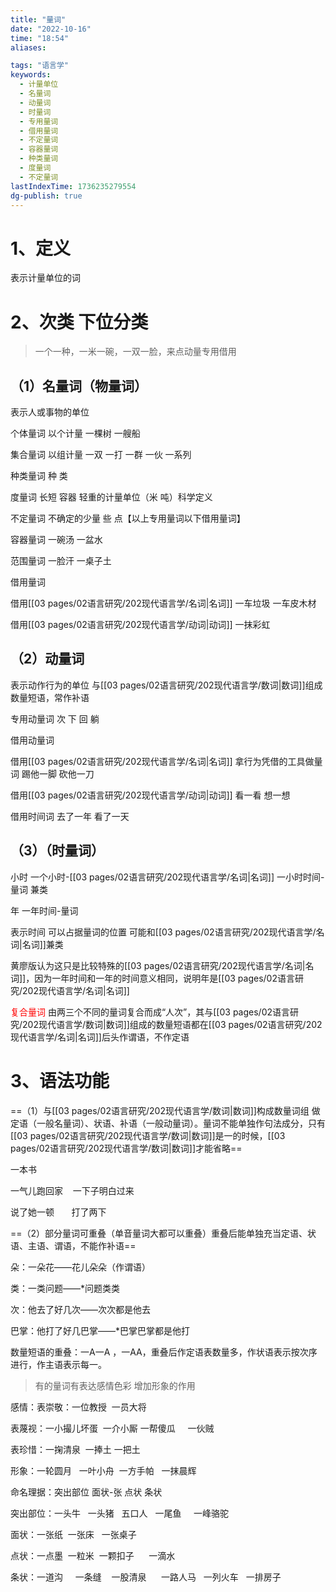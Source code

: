 ```yaml
---
title: "量词"
date: "2022-10-16"
time: "18:54"
aliases:

tags: "语言学"
keywords:
  - 计量单位
  - 名量词
  - 动量词
  - 时量词
  - 专用量词
  - 借用量词
  - 不定量词
  - 容器量词
  - 种类量词
  - 度量词
  - 不定量词
lastIndexTime: 1736235279554
dg-publish: true
---
```


# 1、定义

表示计量单位的词

# 2、次类 下位分类

> 一个一种，一米一碗，一双一脸，来点动量专用借用

## （1）名量词（物量词）
表示人或事物的单位

个体量词 以个计量 一棵树 一艘船

集合量词 以组计量 一双 一打 一群 一伙 一系列

种类量词 种 类

度量词 长短 容器 轻重的计量单位（米 吨）科学定义

不定量词 不确定的少量 些 点【以上专用量词以下借用量词】

容器量词 一碗汤 一盆水

范围量词 一脸汗 一桌子土

借用量词

借用[[03 pages/02语言研究/202现代语言学/名词\|名词]] 一车垃圾 一车皮木材

借用[[03 pages/02语言研究/202现代语言学/动词\|动词]] 一抹彩虹

## （2）动量词 
表示动作行为的单位 
与[[03 pages/02语言研究/202现代语言学/数词\|数词]]组成数量短语，常作补语

专用动量词 次 下 回 躺

借用动量词

借用[[03 pages/02语言研究/202现代语言学/名词\|名词]] 拿行为凭借的工具做量词 踢他一脚 砍他一刀

借用[[03 pages/02语言研究/202现代语言学/动词\|动词]] 看一看 想一想

借用时间词 去了一年 看了一天

## （3）（时量词）

小时 一个小时-[[03 pages/02语言研究/202现代语言学/名词\|名词]] 一小时时间-量词 兼类

年 一年时间-量词

表示时间 可以占据量词的位置 可能和[[03 pages/02语言研究/202现代语言学/名词\|名词]]兼类

黄廖版认为这只是比较特殊的[[03 pages/02语言研究/202现代语言学/名词\|名词]]，因为一年时间和一年的时间意义相同，说明年是[[03 pages/02语言研究/202现代语言学/名词\|名词]]

<font color=red>复合量词</font> 由两三个不同的量词复合而成“人次”，其与[[03 pages/02语言研究/202现代语言学/数词\|数词]]组成的数量短语都在[[03 pages/02语言研究/202现代语言学/名词\|名词]]后头作谓语，不作定语

# 3、语法功能

==（1）与[[03 pages/02语言研究/202现代语言学/数词\|数词]]构成数量词组 做定语（一般名量词）、状语、补语（一般动量词）。量词不能单独作句法成分，只有[[03 pages/02语言研究/202现代语言学/数词\|数词]]是一的时候，[[03 pages/02语言研究/202现代语言学/数词\|数词]]才能省略==

一本书

一气儿跑回家    一下子明白过来

说了她一顿       打了两下      

==（2）部分量词可重叠（单音量词大都可以重叠）重叠后能单独充当定语、状语、主语、谓语，不能作补语==

朵：一朵花——花儿朵朵（作谓语）

类：一类问题——*问题类类

次：他去了好几次——次次都是他去

巴掌：他打了好几巴掌——*巴掌巴掌都是他打

数量短语的重叠：一A一A ，一AA，重叠后作定语表数量多，作状语表示按次序进行，作主语表示每一。

>有的量词有表达感情色彩 增加形象的作用

感情：表崇敬：一位教授  一员大将

表蔑视：一小撮儿坏蛋  一介小厮 一帮傻瓜     一伙贼

表珍惜：一掬清泉  一捧土 一把土

形象：一轮圆月   一叶小舟  一方手帕   一抹晨辉  

命名理据：突出部位 面状-张 点状 条状

突出部位：一头牛   一头猪   五口人   一尾鱼     一峰骆驼

面状：一张纸  一张床   一张桌子

点状：一点墨  一粒米  一颗扣子      一滴水

条状：一道沟     一条缝    一股清泉      一路人马   一列火车   一排房子